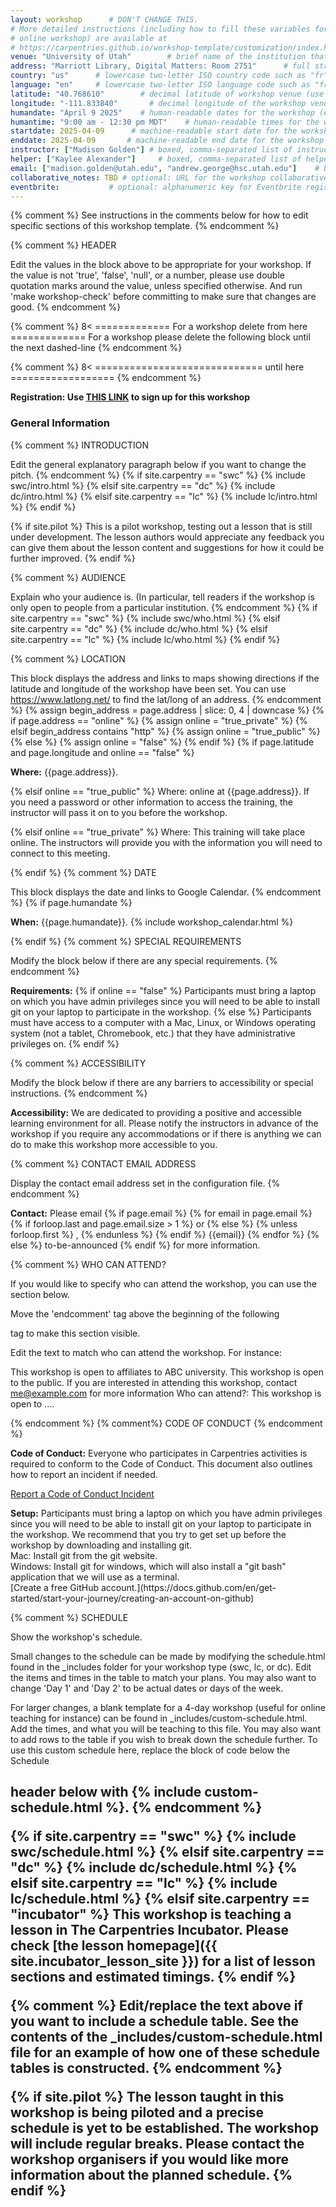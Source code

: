 ```yaml
---
layout: workshop      # DON'T CHANGE THIS.
# More detailed instructions (including how to fill these variables for an
# online workshop) are available at
# https://carpentries.github.io/workshop-template/customization/index.html
venue: "University of Utah"        # brief name of the institution that hosts the workshop without address (e.g., "Euphoric State University")
address: "Marriott Library, Digital Matters: Room 2751"      # full street address of workshop (e.g., "Room A, 123 Forth Street, Blimingen, Euphoria"), videoconferencing URL, or 'online'
country: "us"      # lowercase two-letter ISO country code such as "fr" (see https://en.wikipedia.org/wiki/ISO_3166-1#Current_codes) for the institution that hosts the workshop
language: "en"     # lowercase two-letter ISO language code such as "fr" (see https://en.wikipedia.org/wiki/List_of_ISO_639-1_codes) for the workshop
latitude: "40.768610"        # decimal latitude of workshop venue (use https://www.latlong.net/)
longitude: "-111.833840"       # decimal longitude of the workshop venue (use https://www.latlong.net)
humandate: "April 9 2025"    # human-readable dates for the workshop (e.g., "Feb 17-18, 2020")
humantime: "9:00 am - 12:30 pm MDT"    # human-readable times for the workshop e.g., "9:00 am - 4:30 pm CEST (7:00 am - 2:30 pm UTC)"
startdate: 2025-04-09      # machine-readable start date for the workshop in YYYY-MM-DD format like 2015-01-01
enddate: 2025-04-09       # machine-readable end date for the workshop in YYYY-MM-DD format like 2015-01-02
instructor: ["Madison Golden"] # boxed, comma-separated list of instructors' names as strings, like ["Kay McNulty", "Betty Jennings", "Betty Snyder"]
helper: ["Kaylee Alexander"]     # boxed, comma-separated list of helpers' names, like ["Marlyn Wescoff", "Fran Bilas", "Ruth Lichterman"]
email: ["madison.golden@utah.edu", "andrew.george@hsc.utah.edu"]    # boxed, comma-separated list of contact email addresses for the host, lead instructor, or whoever else is handling questions, like ["marlyn.wescoff@example.org", "fran.bilas@example.org", "ruth.lichterman@example.org"]
collaborative_notes: TBD # optional: URL for the workshop collaborative notes, e.g. an Etherpad or Google Docs document (e.g., https://pad.carpentries.org/2015-01-01-euphoria)
eventbrite:           # optional: alphanumeric key for Eventbrite registration, e.g., "1234567890AB" (if Eventbrite is being used)
---
```


{% comment %} See instructions in the comments below for how to edit specific sections of this workshop template. {% endcomment %}

{% comment %} HEADER

Edit the values in the block above to be appropriate for your workshop. If the value is not 'true', 'false', 'null', or a number, please use double quotation marks around the value, unless specified otherwise. And run 'make workshop-check' before committing to make sure that changes are good. {% endcomment %}

{% comment %} 8< ============= For a workshop delete from here ============= For a workshop please delete the following block until the next dashed-line {% endcomment %}

{% comment %} 8< ============================= until here ================== {% endcomment %}

<strong>Registration: Use [THIS LINK](https://t.e2ma.net/click/r535aj/r5f3k6cd/7p69gq) to sign up for this workshop</strong>

<h3>General Information</h3>
{% comment %} INTRODUCTION

Edit the general explanatory paragraph below if you want to change the pitch. {% endcomment %} {% if site.carpentry == "swc" %} {% include swc/intro.html %} {% elsif site.carpentry == "dc" %} {% include dc/intro.html %} {% elsif site.carpentry == "lc" %} {% include lc/intro.html %} {% endif %}

{% if site.pilot %} This is a pilot workshop, testing out a lesson that is still under development. The lesson authors would appreciate any feedback you can give them about the lesson content and suggestions for how it could be further improved. {% endif %}

{% comment %} AUDIENCE

Explain who your audience is. (In particular, tell readers if the workshop is only open to people from a particular institution. {% endcomment %} {% if site.carpentry == "swc" %} {% include swc/who.html %} {% elsif site.carpentry == "dc" %} {% include dc/who.html %} {% elsif site.carpentry == "lc" %} {% include lc/who.html %} {% endif %}

{% comment %} LOCATION

This block displays the address and links to maps showing directions if the latitude and longitude of the workshop have been set. You can use https://www.latlong.net/ to find the lat/long of an address. {% endcomment %} {% assign begin_address = page.address | slice: 0, 4 | downcase %} {% if page.address == "online" %} {% assign online = "true_private" %} {% elsif begin_address contains "http" %} {% assign online = "true_public" %} {% else %} {% assign online = "false" %} {% endif %} {% if page.latitude and page.longitude and online == "false" %}

<strong>Where:</strong> {{page.address}}.

{% elsif online == "true_public" %}
Where: online at {{page.address}}. If you need a password or other information to access the training, the instructor will pass it on to you before the workshop.

{% elsif online == "true_private" %}
Where: This training will take place online. The instructors will provide you with the information you will need to connect to this meeting.

{% endif %}
{% comment %} DATE

This block displays the date and links to Google Calendar. {% endcomment %} {% if page.humandate %}

<strong>When:</strong> {{page.humandate}}. {% include workshop_calendar.html %}

{% endif %}
{% comment %} SPECIAL REQUIREMENTS

Modify the block below if there are any special requirements. {% endcomment %}

<strong>Requirements:</strong> {% if online == "false" %} Participants must bring a laptop on which you have admin privileges since you will need to be able to install git on your laptop to participate in the workshop. {% else %} Participants must have access to a computer with a Mac, Linux, or Windows operating system (not a tablet, Chromebook, etc.) that they have administrative privileges on. {% endif %}

{% comment %} ACCESSIBILITY

Modify the block below if there are any barriers to accessibility or special instructions. {% endcomment %}

<strong>Accessibility:</strong> We are dedicated to providing a positive and accessible learning environment for all. Please notify the instructors in advance of the workshop if you require any accommodations or if there is anything we can do to make this workshop more accessible to you.


{% comment %} CONTACT EMAIL ADDRESS

Display the contact email address set in the configuration file. {% endcomment %}

<strong>Contact:</strong> Please email {% if page.email %} {% for email in page.email %} {% if forloop.last and page.email.size > 1 %} or {% else %} {% unless forloop.first %} , {% endunless %} {% endif %} {{email}} {% endfor %} {% else %} to-be-announced {% endif %} for more information.

{% comment %} WHO CAN ATTEND?

If you would like to specify who can attend the workshop, you can use the section below.

Move the 'endcomment' tag above the beginning of the following

tag to make this section visible.

Edit the text to match who can attend the workshop. For instance:

This workshop is open to affiliates to ABC university.
This workshop is open to the public.
If you are interested in attending this workshop, contact me@example.com for more information
Who can attend?: This workshop is open to ....

{% endcomment %}
{% comment%} CODE OF CONDUCT {% endcomment %}

<strong>Code of Conduct:</strong> Everyone who participates in Carpentries activities is required to conform to the Code of Conduct. This document also outlines how to report an incident if needed.

[Report a Code of Conduct Incident](https://goo.gl/forms/KoUfO53Za3apOuOK2)

<p><strong>Setup:</strong> Participants must bring a laptop on which you have admin privileges since you will need to be able to install git on your laptop to participate in the workshop. We recommend that you try to get set up before the workshop by downloading and installing git.<br>
Mac: Install git from the git website.<br>
Windows: Install git for windows, which will also install a "git bash" application that we will use as a terminal.<br>
[Create a free GitHub account.](https://docs.github.com/en/get-started/start-your-journey/creating-an-account-on-github)</p>

{% comment %} SCHEDULE

Show the workshop's schedule.

Small changes to the schedule can be made by modifying the schedule.html found in the _includes folder for your workshop type (swc, lc, or dc). Edit the items and times in the table to match your plans. You may also want to change 'Day 1' and 'Day 2' to be actual dates or days of the week.

For larger changes, a blank template for a 4-day workshop (useful for online teaching for instance) can be found in _includes/custom-schedule.html. Add the times, and what you will be teaching to this file. You may also want to add rows to the table if you wish to break down the schedule further. To use this custom schedule here, replace the block of code below the Schedule <h2> header below with {% include custom-schedule.html %}. {% endcomment %}

{% if site.carpentry == "swc" %} {% include swc/schedule.html %} {% elsif site.carpentry == "dc" %} {% include dc/schedule.html %} {% elsif site.carpentry == "lc" %} {% include lc/schedule.html %} {% elsif site.carpentry == "incubator" %} This workshop is teaching a lesson in The Carpentries Incubator. Please check [the lesson homepage]({{ site.incubator_lesson_site }}) for a list of lesson sections and estimated timings. {% endif %}

{% comment %} Edit/replace the text above if you want to include a schedule table. See the contents of the _includes/custom-schedule.html file for an example of how one of these schedule tables is constructed. {% endcomment %}

{% if site.pilot %} The lesson taught in this workshop is being piloted and a precise schedule is yet to be established. The workshop will include regular breaks. Please contact the workshop organisers if you would like more information about the planned schedule. {% endif %}
